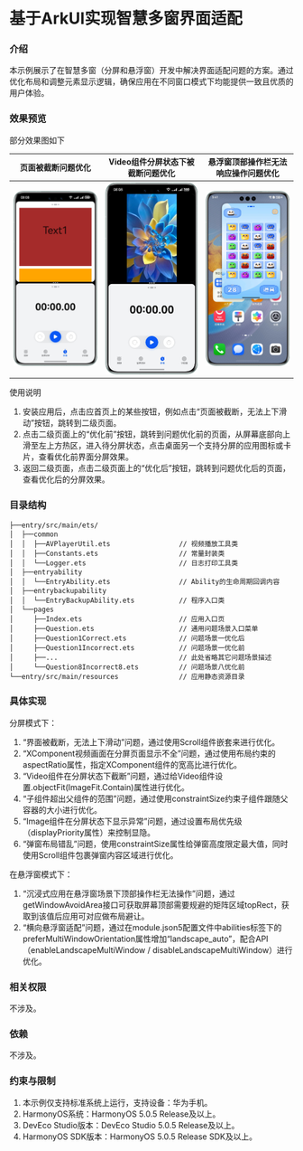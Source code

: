 # 基于ArkUI实现智慧多窗界面适配

### 介绍

本示例展示了在智慧多窗（分屏和悬浮窗）开发中解决界面适配问题的方案。通过优化布局和调整元素显示逻辑，确保应用在不同窗口模式下均能提供一致且优质的用户体验。

### 效果预览

部分效果图如下

| 页面被截断问题优化                                           | Video组件分屏状态下被截断问题优化                                 | 悬浮窗顶部操作栏无法响应操作问题优化                                  |
|-----------------------------------------------------|-----------------------------------------------------|-----------------------------------------------------|
| ![Question1.png](screenshots/devices/Question1.png) | ![Question3.png](screenshots/devices/Question3.png) | ![Question7.png](screenshots/devices/Question7.png) |

使用说明
1. 安装应用后，点击应首页上的某些按钮，例如点击“页面被截断，无法上下滑动”按钮，跳转到二级页面。
2. 点击二级页面上的“优化前”按钮，跳转到问题优化前的页面，从屏幕底部向上滑至左上方热区，进入待分屏状态，点击桌面另一个支持分屏的应用图标或卡片，查看优化前界面分屏效果。
3. 返回二级页面，点击二级页面上的“优化后”按钮，跳转到问题优化后的页面，查看优化后的分屏效果。

### 目录结构

```
├──entry/src/main/ets/
│  ├──common
│  │  ├──AVPlayerUtil.ets                 // 视频播放工具类
│  │  ├──Constants.ets                    // 常量封装类
│  │  └──Logger.ets                       // 日志打印工具类
│  ├──entryability
│  │  └──EntryAbility.ets                 // Ability的生命周期回调内容
│  ├──entrybackupability
│  │  └──EntryBackupAbility.ets           // 程序入口类
│  └──pages
│     ├──Index.ets                        // 应用入口页
│     ├──Question.ets                     // 通用问题场景入口菜单
│     ├──Question1Correct.ets             // 问题场景一优化后
│     ├──Question1Incorrect.ets           // 问题场景一优化前
│     ├──...                              // 此处省略其它问题场景描述
│     └──Question8Incorrect8.ets          // 问题场景八优化前
└──entry/src/main/resources               // 应用静态资源目录
```

### 具体实现

分屏模式下：
1. “界面被截断，无法上下滑动”问题，通过使用Scroll组件嵌套来进行优化。
2. “XComponent视频画面在分屏页面显示不全”问题，通过使用布局约束的aspectRatio属性，指定XComponent组件的宽高比进行优化。
3. “Video组件在分屏状态下截断”问题，通过给Video组件设置.objectFit(ImageFit.Contain)属性进行优化。
4. “子组件超出父组件的范围”问题，通过使用constraintSize约束子组件跟随父容器的大小进行优化。
5. “Image组件在分屏状态下显示异常”问题，通过设置布局优先级（displayPriority属性）来控制显隐。
6. “弹窗布局错乱”问题，使用constraintSize属性给弹窗高度限定最大值，同时使用Scroll组件包裹弹窗内容区域进行优化。

在悬浮窗模式下：
1. “沉浸式应用在悬浮窗场景下顶部操作栏无法操作”问题，通过getWindowAvoidArea接口可获取屏幕顶部需要规避的矩阵区域topRect，获取到该值后应用可对应做布局避让。
2. “横向悬浮窗适配”问题，通过在module.json5配置文件中abilities标签下的preferMultiWindowOrientation属性增加“landscape_auto”，配合API（enableLandscapeMultiWindow / disableLandscapeMultiWindow）进行优化。

### 相关权限

不涉及。

### 依赖

不涉及。

### 约束与限制

1. 本示例仅支持标准系统上运行，支持设备：华为手机。
2. HarmonyOS系统：HarmonyOS 5.0.5 Release及以上。
3. DevEco Studio版本：DevEco Studio 5.0.5 Release及以上。
4. HarmonyOS SDK版本：HarmonyOS 5.0.5 Release SDK及以上。



